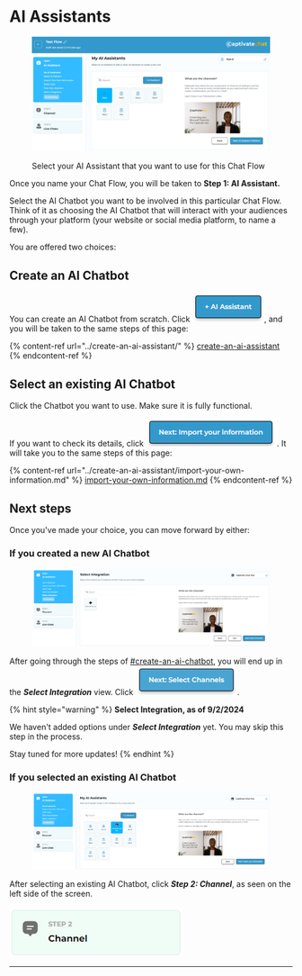# AI Assistants

<figure><img src="../../.gitbook/assets/image (19) (1).png" alt=""><figcaption><p>Select your AI Assistant that you want to use for this Chat Flow</p></figcaption></figure>

Once you name your Chat Flow, you will be taken to **Step 1: AI Assistant.**&#x20;

Select the AI Chatbot you want to be involved in this particular Chat Flow. Think of it as choosing the AI Chatbot that will interact with your audiences through your platform (your website or social media platform, to name a few). &#x20;

You are offered two choices:

## Create an AI Chatbot

You can create an AI Chatbot from scratch. Click ![](<../../.gitbook/assets/image (161).png>), and you will be taken to the same steps of this page:&#x20;

{% content-ref url="../create-an-ai-assistant/" %}
[create-an-ai-assistant](../create-an-ai-assistant/)
{% endcontent-ref %}

## Select an existing AI Chatbot

Click the Chatbot you want to use. Make sure it is fully functional.&#x20;

If you want to check its details, click ![](<../../.gitbook/assets/image (160).png>). It will take you to the same steps of this page:

{% content-ref url="../create-an-ai-assistant/import-your-own-information.md" %}
[import-your-own-information.md](../create-an-ai-assistant/import-your-own-information.md)
{% endcontent-ref %}

## Next steps

Once you've made your choice, you can move forward by either:

### If you created a new AI Chatbot

<figure><img src="../../.gitbook/assets/image (166).png" alt=""><figcaption></figcaption></figure>

After going through the steps of [#create-an-ai-chatbot](ai-assistants.md#create-an-ai-chatbot "mention"), you will end up in the _**Select Integration**_ view. Click ![](<../../.gitbook/assets/image (163).png>).

{% hint style="warning" %}
**Select Integration, as of 9/2/2024**

We haven't added options under _**Select Integration**_ yet. You may skip this step in the process.

Stay tuned for more updates!
{% endhint %}

### If you selected an existing AI Chatbot

<figure><img src="../../.gitbook/assets/image (165).png" alt=""><figcaption></figcaption></figure>

After selecting an existing AI Chatbot, click _**Step 2: Channel**_, as seen on the left side of the screen.

&#x20;![](<../../.gitbook/assets/image (162).png>)

***

